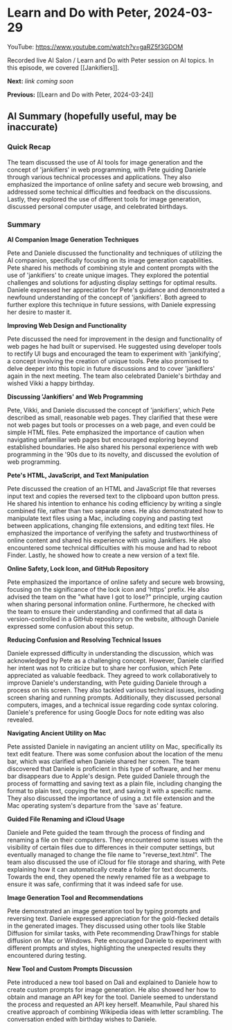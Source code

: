 # Learn and Do with Peter, 2024-03-29

YouTube: <https://www.youtube.com/watch?v=gaRZ5f3GDOM>

Recorded live AI Salon / Learn and Do with Peter session on AI topics. In this episode, we covered [[Jankifiers]].

**Next:** _link coming soon_

**Previous:** [[Learn and Do with Peter, 2024-03-24]]

## AI Summary (hopefully useful, may be inaccurate)

### Quick Recap

The team discussed the use of AI tools for image generation and the concept of 'jankifiers' in web programming, with Pete guiding Daniele through various technical processes and applications. They also emphasized the importance of online safety and secure web browsing, and addressed some technical difficulties and feedback on the discussions. Lastly, they explored the use of different tools for image generation, discussed personal computer usage, and celebrated birthdays.
### Summary

**AI Companion Image Generation Techniques**

Pete and Daniele discussed the functionality and techniques of utilizing the AI companion, specifically focusing on its image generation capabilities. Pete shared his methods of combining style and content prompts with the use of 'jankifiers' to create unique images. They explored the potential challenges and solutions for adjusting display settings for optimal results. Daniele expressed her appreciation for Pete's guidance and demonstrated a newfound understanding of the concept of 'jankifiers'. Both agreed to further explore this technique in future sessions, with Daniele expressing her desire to master it. 

**Improving Web Design and Functionality** 

Pete discussed the need for improvement in the design and functionality of web pages he had built or supervised. He suggested using developer tools to rectify UI bugs and encouraged the team to experiment with 'jankifying', a concept involving the creation of unique tools. Pete also promised to delve deeper into this topic in future discussions and to cover 'jankifiers' again in the next meeting. The team also celebrated Daniele's birthday and wished Vikki a happy birthday. 

**Discussing 'Jankifiers' and Web Programming** 

Pete, Vikki, and Daniele discussed the concept of 'jankifiers', which Pete described as small, reasonable web pages. They clarified that these were not web pages but tools or processes on a web page, and even could be simple HTML files. Pete emphasized the importance of caution when navigating unfamiliar web pages but encouraged exploring beyond established boundaries. He also shared his personal experience with web programming in the '90s due to its novelty, and discussed the evolution of web programming. 

**Pete's HTML, JavaScript, and Text Manipulation** 

Pete discussed the creation of an HTML and JavaScript file that reverses input text and copies the reversed text to the clipboard upon button press. He shared his intention to enhance his coding efficiency by writing a single combined file, rather than two separate ones. He also demonstrated how to manipulate text files using a Mac, including copying and pasting text between applications, changing file extensions, and editing text files. He emphasized the importance of verifying the safety and trustworthiness of online content and shared his experience with using Jankifiers. He also encountered some technical difficulties with his mouse and had to reboot Finder. Lastly, he showed how to create a new version of a text file. 

**Online Safety, Lock Icon, and GitHub Repository** 

Pete emphasized the importance of online safety and secure web browsing, focusing on the significance of the lock icon and 'https' prefix. He also advised the team on the "what have I got to lose?" principle, urging caution when sharing personal information online. Furthermore, he checked with the team to ensure their understanding and confirmed that all data is version-controlled in a GitHub repository on the website, although Daniele expressed some confusion about this setup. 

**Reducing Confusion and Resolving Technical Issues** 

Daniele expressed difficulty in understanding the discussion, which was acknowledged by Pete as a challenging concept. However, Daniele clarified her intent was not to criticize but to share her confusion, which Pete appreciated as valuable feedback. They agreed to work collaboratively to improve Daniele's understanding, with Pete guiding Daniele through a process on his screen. They also tackled various technical issues, including screen sharing and running prompts. Additionally, they discussed personal computers, images, and a technical issue regarding code syntax coloring. Daniele's preference for using Google Docs for note editing was also revealed. 

**Navigating Ancient Utility on Mac** 

Pete assisted Daniele in navigating an ancient utility on Mac, specifically its text edit feature. There was some confusion about the location of the menu bar, which was clarified when Daniele shared her screen. The team discovered that Daniele is proficient in this type of software, and her menu bar disappears due to Apple's design. Pete guided Daniele through the process of formatting and saving text as a plain file, including changing the format to plain text, copying the text, and saving it with a specific name. They also discussed the importance of using a .txt file extension and the Mac operating system's departure from the 'save as' feature. 

**Guided File Renaming and iCloud Usage** 

Daniele and Pete guided the team through the process of finding and renaming a file on their computers. They encountered some issues with the visibility of certain files due to differences in their computer settings, but eventually managed to change the file name to "reverse_text.html". The team also discussed the use of iCloud for file storage and sharing, with Pete explaining how it can automatically create a folder for text documents. Towards the end, they opened the newly renamed file as a webpage to ensure it was safe, confirming that it was indeed safe for use. 

**Image Generation Tool and Recommendations** 

Pete demonstrated an image generation tool by typing prompts and reversing text. Daniele expressed appreciation for the gold-flecked details in the generated images. They discussed using other tools like Stable Diffusion for similar tasks, with Pete recommending DrawThings for stable diffusion on Mac or Windows. Pete encouraged Daniele to experiment with different prompts and styles, highlighting the unexpected results they encountered during testing. 

**New Tool and Custom Prompts Discussion** 

Pete introduced a new tool based on Dali and explained to Daniele how to create custom prompts for image generation. He also showed her how to obtain and manage an API key for the tool. Daniele seemed to understand the process and requested an API key herself. Meanwhile, Paul shared his creative approach of combining Wikipedia ideas with letter scrambling. The conversation ended with birthday wishes to Daniele.

